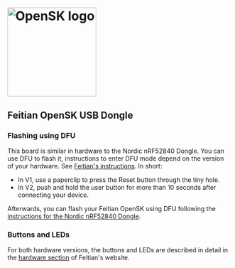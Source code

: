 # <img alt="OpenSK logo" src="../img/OpenSK.svg" width="200px">

## Feitian OpenSK USB Dongle

### Flashing using DFU

This board is similar in hardware to the Nordic nRF52840 Dongle. You can use DFU
to flash it, instructions to enter DFU mode depend on the version of your
hardware. See
[Feitian's instructions](https://feitiantech.github.io/OpenSK_USB/). In short:

*   In V1, use a paperclip to press the Reset button through the tiny hole.
*   In V2, push and hold the user button for more than 10 seconds after
    connecting your device.

Afterwards, you can flash your Feitian OpenSK using DFU following the
[instructions for the Nordic nRF52840 Dongle](nrf52840_dongle.md#Flashing-using-DFU).

### Buttons and LEDs

For both hardware versions, the buttons and LEDs are described in detail in the
[hardware section](https://feitiantech.github.io/OpenSK_USB/hardware/) of
Feitian's website.

